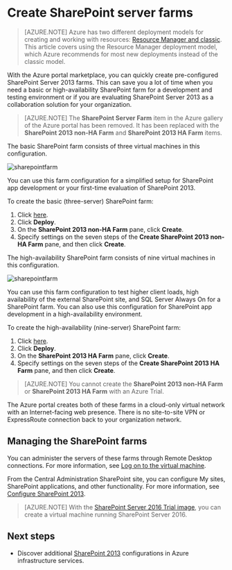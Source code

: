 
<properties
	pageTitle="Create SharePoint server farms | Azure"
	description="Quickly create a new basic or highly-available SharePoint Server 2013 farm with the Azure portal marketplace."
	services="virtual-machines-windows"
	documentationCenter=""
	authors="JoeDavies-MSFT"
	manager="timlt"
	editor=""
	tags="azure-resource-manager"/>

<tags
	ms.service="virtual-machines-windows"
	ms.date="05/04/2016"
	wacn.date=""/>

# Create SharePoint server farms

> [AZURE.NOTE] Azure has two different deployment models for creating and working with resources:  [Resource Manager and classic](/documentation/articles/resource-manager-deployment-model/).  This article covers using the Resource Manager deployment model, which Azure recommends for most new deployments instead of the classic model.

With the Azure portal marketplace, you can quickly create pre-configured SharePoint Server 2013 farms. This can save you a lot of time when you need a basic or high-availability SharePoint farm for a development and testing environment or if you are evaluating SharePoint Server 2013 as a collaboration solution for your organization.

> [AZURE.NOTE] The **SharePoint Server Farm** item in the Azure gallery of the Azure portal has been removed. It has been replaced with the **SharePoint 2013 non-HA Farm** and **SharePoint 2013 HA Farm** items.

The basic SharePoint farm consists of three virtual machines in this configuration.

![sharepointfarm](./media/virtual-machines-windows-sharepoint-farm/Non-HAFarm.png)

You can use this farm configuration for a simplified setup for SharePoint app development or your first-time evaluation of SharePoint 2013.

To create the basic (three-server) SharePoint farm:

1. Click [here](https://azure.microsoft.com/marketplace/partners/sharepoint2013/sharepoint2013farmsharepoint2013-nonha/).
2. Click **Deploy**.
3. On the **SharePoint 2013 non-HA Farm** pane, click **Create**.
4. Specify settings on the seven steps of the **Create SharePoint 2013 non-HA Farm** pane, and then click **Create**.

The high-availability SharePoint farm consists of nine virtual machines in this configuration.

![sharepointfarm](./media/virtual-machines-windows-sharepoint-farm/HAFarm.png)

You can use this farm configuration to test higher client loads, high availability of the external SharePoint site, and SQL Server Always On for a SharePoint farm. You can also use this configuration for SharePoint app development in a high-availability environment.

To create the high-availability (nine-server) SharePoint farm:

1. Click [here](https://azure.microsoft.com/marketplace/partners/sharepoint2013/sharepoint2013farmsharepoint2013-ha/).
2. Click **Deploy**.
3. On the **SharePoint 2013 HA Farm** pane, click **Create**.
4. Specify settings on the seven steps of the **Create SharePoint 2013 HA Farm** pane, and then click **Create**.

> [AZURE.NOTE] You cannot create the **SharePoint 2013 non-HA Farm** or **SharePoint 2013 HA Farm** with an Azure Trial.

The Azure portal creates both of these farms in a cloud-only virtual network with an Internet-facing web presence. There is no site-to-site VPN or ExpressRoute connection back to your organization network.

## Managing the SharePoint farms

You can administer the servers of these farms through Remote Desktop connections. For more information, see [Log on to the virtual machine](/documentation/articles/virtual-machines-windows-hero-tutorial/#log-on-to-the-virtual-machine).

From the Central Administration SharePoint site, you can configure My sites, SharePoint applications, and other functionality. For more information, see [Configure SharePoint 2013](http://technet.microsoft.com/zh-cn/library/ee836142.aspx).

> [AZURE.NOTE] With the [SharePoint Server 2016 Trial image](https://azure.microsoft.com/blog/test-sharepoint-server-2016/), you can create a virtual machine running SharePoint Server 2016.

## Next steps

- Discover additional [SharePoint 2013](https://technet.microsoft.com/zh-cn/library/dn635309.aspx) configurations in Azure infrastructure services.
